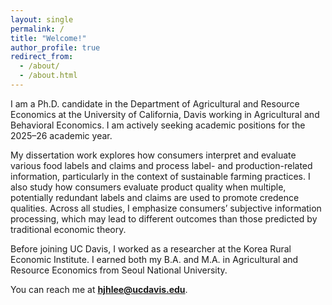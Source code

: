 ```yaml
---
layout: single
permalink: /
title: "Welcome!"
author_profile: true
redirect_from: 
  - /about/
  - /about.html
---
```


I am a Ph.D. candidate in the Department of Agricultural and Resource Economics at the University of California, Davis working in Agricultural and Behavioral Economics. I am actively seeking academic positions for the 2025–26 academic year.

My dissertation work explores how consumers interpret and evaluate various food labels and claims and process label- and production-related information, particularly in the context of sustainable farming practices. I also study how consumers evaluate product quality when multiple, potentially redundant labels and claims are used to promote credence qualities. Across all studies, I emphasize consumers’ subjective information processing, which may lead to different outcomes than those predicted by traditional economic theory.

Before joining UC Davis, I worked as a researcher at the Korea Rural Economic Institute. I earned both my B.A. and M.A. in Agricultural and Resource Economics from Seoul National University.

You can reach me at **hjhlee@ucdavis.edu**.
